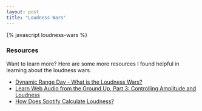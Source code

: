 ```yaml
---
layout: post
title: "Loudness Wars"
---
```


<style>
  #chart > .tooltip {
    background-color: white;
  }
</style>

<div id="chart"></div>

{% javascript loudness-wars %}


### Resources
Want to learn more? Here are some more resources I found helpful in learning about the loudness wars.
- [Dynamic Range Day - What is the Loudness Wars?](https://dynamicrangeday.co.uk/about/)
- [Learn Web Audio from the Ground Up, Part 3: Controlling Amplitude and Loudness](https://teropa.info/blog/2016/08/30/amplitude-and-loudness.html)
- [How Does Spotify Calculate Loudness?](https://artists.spotify.com/faq/mastering-and-loudness#how-does-spotify-calculate-loudness)
